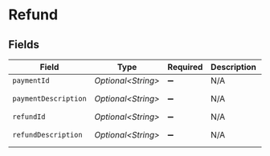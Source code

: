 # Refund


## Fields

| Field                | Type                 | Required             | Description          | Example              |
| -------------------- | -------------------- | -------------------- | -------------------- | -------------------- |
| `paymentId`          | *Optional\<String>*  | :heavy_minus_sign:   | N/A                  | tr_5B8cwPMGnU        |
| `paymentDescription` | *Optional\<String>*  | :heavy_minus_sign:   | N/A                  | Payment Description  |
| `refundId`           | *Optional\<String>*  | :heavy_minus_sign:   | N/A                  | re_5B8cwPMGnU        |
| `refundDescription`  | *Optional\<String>*  | :heavy_minus_sign:   | N/A                  | Refund Description   |
